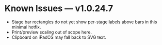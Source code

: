 # Known Issues — v1.0.24.7
- Stage bar rectangles do not yet show per-stage labels above bars in this minimal hotfix.
- Print/preview scaling out of scope here.
- Clipboard on iPadOS may fall back to SVG text.
